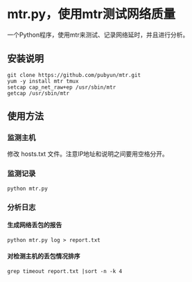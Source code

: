 # mtr.py，使用mtr测试网络质量

一个Python程序，使用mtr来测试、记录网络延时，并且进行分析。

## 安装说明

    git clone https://github.com/pubyun/mtr.git
    yum -y install mtr tmux
    setcap cap_net_raw+ep /usr/sbin/mtr
    getcap /usr/sbin/mtr

## 使用方法

### 监测主机

修改 hosts.txt 文件。注意IP地址和说明之间要用空格分开。

### 监测记录

    python mtr.py

### 分析日志

#### 生成网络丢包的报告

    python mtr.py log > report.txt

#### 对检测主机的丢包情况排序

    grep timeout report.txt |sort -n -k 4

